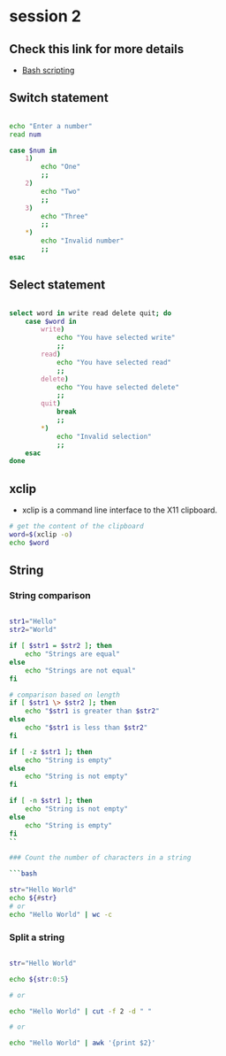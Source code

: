 # session 2

## Check this link for more details

- [Bash scripting](https://devhints.io/bash)

## Switch statement

```bash

echo "Enter a number"
read num

case $num in
    1)
        echo "One"
        ;;
    2)
        echo "Two"
        ;;
    3)
        echo "Three"
        ;;
    *)
        echo "Invalid number"
        ;;
esac

```

## Select statement

```bash

select word in write read delete quit; do
    case $word in
        write)
            echo "You have selected write"
            ;;
        read)
            echo "You have selected read"
            ;;
        delete)
            echo "You have selected delete"
            ;;
        quit)
            break
            ;;
        *)
            echo "Invalid selection"
            ;;
    esac
done

```

## xclip

- xclip is a command line interface to the X11 clipboard.

```bash
# get the content of the clipboard 
word=$(xclip -o)
echo $word

```

## String

### String comparison

```bash

str1="Hello"
str2="World"

if [ $str1 = $str2 ]; then
    echo "Strings are equal"
else
    echo "Strings are not equal"
fi

# comparison based on length
if [ $str1 \> $str2 ]; then
    echo "$str1 is greater than $str2"
else
    echo "$str1 is less than $str2"
fi

if [ -z $str1 ]; then
    echo "String is empty"
else
    echo "String is not empty"
fi

if [ -n $str1 ]; then
    echo "String is not empty"
else
    echo "String is empty"
fi
``

### Count the number of characters in a string

```bash

str="Hello World"
echo ${#str}
# or
echo "Hello World" | wc -c

```
### Split a string

```bash

str="Hello World"

echo ${str:0:5}

# or

echo "Hello World" | cut -f 2 -d " "

# or

echo "Hello World" | awk '{print $2}'
```


